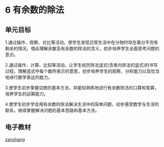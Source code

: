 # 6 有余数的除法

## 单元目标

1.通过操作、观察、对比等活动，使学生发现日常生活中在分物时存在着分不完有剩余的情况，借此理解余数及有余数的除法的含义，初步培养学生全面思考问题的意识。

2.通过操作、计算、比较等活动，让学生经历除法竖式(含表内除法的竖式)的书写过程，理解竖式中每个数所表示的意思，初步培养学生的观察、分析能力以及恰当地进行数学表达的能力。

3.使学生初步掌握试商的基本方法，并能较熟练地进行有余数除法的口算和笔算，培养学生的运算能力。

4.使学生初步学会用有余数的除法解决生活中的简单问题，初步感受数学与生活的联系，继续掌握解决问题的基本思路和基本方法。

## 电子教材

<Epep grade="xxsx2b" :pep="1221001202131" :pages="57" :paged="69" ></Epep>

[zanshang](../res/zanshang.md ':include')